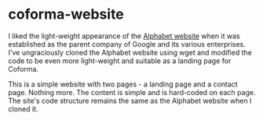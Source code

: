 # coforma-website

I liked the light-weight appearance of the [Alphabet website](https://www.abc.xyz) when it was established as the parent company of Google and its various enterprises. I've ungraciously cloned the Alphabet website using wget and modified the code to be even more light-weight and suitable as a landing page for Coforma.

This is a simple website with two pages - a landing page and a contact page. Nothing more. The content is simple and is hard-coded on each page. The site's code structure remains the same as the Alphabet website when I cloned it.
